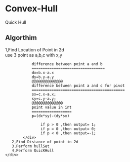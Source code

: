 # Convex-Hull
Quick Hull

<h2>Algorthim</h2>
    <div>
       1,Find Location of Point in 2d
            <div>
                use 3 point as a,b,c with x,y
                
                difference between point a and b
                =================================
                dx=b.x-a.x
                dy=b.y-a.y
                @@@@@@@@@@@@@@
                difference between point a and c for pivot
                ==========================================
                sx=c.x-a.x;
                sy=c.y-a.y;
                @@@@@@@@@@@@@@
                point value in int
                ==================
                p=(dx*sy)-(dy*sx)
                
                    if p > 0 ,then output= 1;
                    if p = 0 ,then output= 0;
                    if p < 0 ,then output=-1;  
            </div>
       2,Find Distance of point in 2d
       3,Perform hullSet
       4,Perform QuicKHull
    </div>
         
